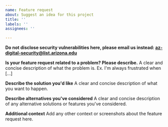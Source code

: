 ```yaml
---
name: Feature request
about: Suggest an idea for this project
title: ''
labels: ''
assignees: ''

---
```


**Do not disclose security vulnerabilities here, please email us instead: 
az-digital-security@list.arizona.edu**

**Is your feature request related to a problem? Please describe.**
A clear and concise description of what the problem is. Ex. I'm always frustrated when [...]

**Describe the solution you'd like**
A clear and concise description of what you want to happen.

**Describe alternatives you've considered**
A clear and concise description of any alternative solutions or features you've considered.

**Additional context**
Add any other context or screenshots about the feature request here.
